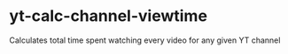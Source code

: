 # yt-calc-channel-viewtime
Calculates total time spent watching every video for any given YT channel
